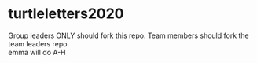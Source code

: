 # turtleletters2020

Group leaders ONLY should fork this repo.  Team members should fork the team leaders repo.  
emma will do A-H
